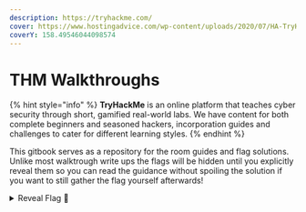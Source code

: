 ```yaml
---
description: https://tryhackme.com/
cover: https://www.hostingadvice.com/wp-content/uploads/2020/07/HA-TryHackMe.jpg
coverY: 158.49546044098574
---
```


# THM Walkthroughs

{% hint style="info" %}
**TryHackMe** is an online platform that teaches cyber security through short, gamified real-world labs. We have content for both complete beginners and seasoned hackers, incorporation guides and challenges to cater for different learning styles.
{% endhint %}

This gitbook serves as a repository for the room guides and flag solutions. Unlike most walktrough write ups the flags will be hidden until you explicitly reveal them so you can read the guidance without spoiling the solution if you want to still gather the flag yourself afterwards!

<details>

<summary>Reveal Flag <span data-gb-custom-inline data-tag="emoji" data-code="1f6a9">🚩</span></summary>

:triangular\_flag\_on\_post:`tah dahhh!`

</details>
